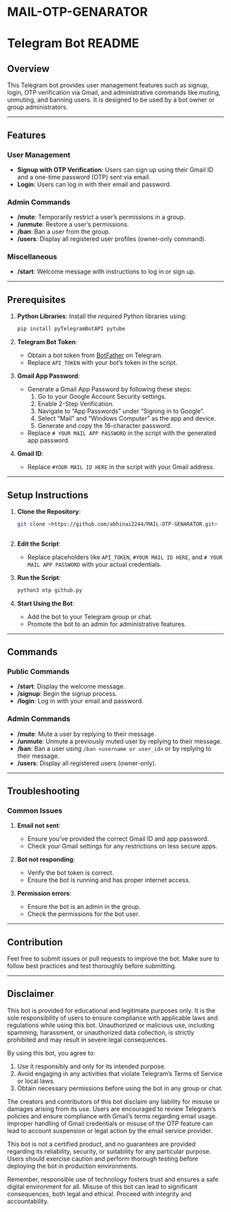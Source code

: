 # MAIL-OTP-GENARATOR
# Telegram Bot README

## Overview
This Telegram bot provides user management features such as signup, login, OTP verification via Gmail, and administrative commands like muting, unmuting, and banning users. It is designed to be used by a bot owner or group administrators.

---

## Features

### User Management
- **Signup with OTP Verification**: Users can sign up using their Gmail ID and a one-time password (OTP) sent via email.
- **Login**: Users can log in with their email and password.

### Admin Commands
- **/mute**: Temporarily restrict a user’s permissions in a group.
- **/unmute**: Restore a user’s permissions.
- **/ban**: Ban a user from the group.
- **/users**: Display all registered user profiles (owner-only command).

### Miscellaneous
- **/start**: Welcome message with instructions to log in or sign up.

---

## Prerequisites
1. **Python Libraries**:
   Install the required Python libraries using:
   ```bash
   pip install pyTelegramBotAPI pytube
   ```

2. **Telegram Bot Token**:
   - Obtain a bot token from [BotFather](https://t.me/botfather) on Telegram.
   - Replace `API_TOKEN` with your bot’s token in the script.

3. **Gmail App Password**:
   - Generate a Gmail App Password by following these steps:
     1. Go to your Google Account Security settings.
     2. Enable 2-Step Verification.
     3. Navigate to “App Passwords” under “Signing in to Google”.
     4. Select “Mail” and “Windows Computer” as the app and device.
     5. Generate and copy the 16-character password.
   - Replace `# YOUR MAIL APP PASSWORD` in the script with the generated app password.

4. **Gmail ID**:
   - Replace `#YOUR MAIL ID HERE` in the script with your Gmail address.

---

## Setup Instructions
1. **Clone the Repository**:
   ```bash
   git clone <https://github.com/abhinai2244/MAIL-OTP-GENARATOR.git>
 
   ```

2. **Edit the Script**:
   - Replace placeholders like `API_TOKEN`, `#YOUR MAIL ID HERE`, and `# YOUR MAIL APP PASSWORD` with your actual credentials.

3. **Run the Script**:
   ```bash
   python3 otp github.py
   ```

4. **Start Using the Bot**:
   - Add the bot to your Telegram group or chat.
   - Promote the bot to an admin for administrative features.

---

## Commands

### Public Commands
- **/start**: Display the welcome message.
- **/signup**: Begin the signup process.
- **/login**: Log in with your email and password.

### Admin Commands
- **/mute**: Mute a user by replying to their message.
- **/unmute**: Unmute a previously muted user by replying to their message.
- **/ban**: Ban a user using `/ban <username or user_id>` or by replying to their message.
- **/users**: Display all registered users (owner-only).

---

## Troubleshooting

### Common Issues
1. **Email not sent**:
   - Ensure you’ve provided the correct Gmail ID and app password.
   - Check your Gmail settings for any restrictions on less secure apps.

2. **Bot not responding**:
   - Verify the bot token is correct.
   - Ensure the bot is running and has proper internet access.

3. **Permission errors**:
   - Ensure the bot is an admin in the group.
   - Check the permissions for the bot user.

---

## Contribution
Feel free to submit issues or pull requests to improve the bot. Make sure to follow best practices and test thoroughly before submitting.

---

## Disclaimer
This bot is provided for educational and legitimate purposes only. It is the sole responsibility of users to ensure compliance with applicable laws and regulations while using this bot. Unauthorized or malicious use, including spamming, harassment, or unauthorized data collection, is strictly prohibited and may result in severe legal consequences.

By using this bot, you agree to:
1. Use it responsibly and only for its intended purpose.
2. Avoid engaging in any activities that violate Telegram’s Terms of Service or local laws.
3. Obtain necessary permissions before using the bot in any group or chat.

The creators and contributors of this bot disclaim any liability for misuse or damages arising from its use. Users are encouraged to review Telegram’s policies and ensure compliance with Gmail’s terms regarding email usage. Improper handling of Gmail credentials or misuse of the OTP feature can lead to account suspension or legal action by the email service provider.

This bot is not a certified product, and no guarantees are provided regarding its reliability, security, or suitability for any particular purpose. Users should exercise caution and perform thorough testing before deploying the bot in production environments.

Remember, responsible use of technology fosters trust and ensures a safe digital environment for all. Misuse of this bot can lead to significant consequences, both legal and ethical. Proceed with integrity and accountability.

